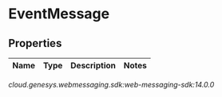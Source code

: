 # EventMessage


## Properties

| Name | Type | Description | Notes |
| ------------ | ------------- | ------------- | ------------- |




_cloud.genesys.webmessaging.sdk:web-messaging-sdk:14.0.0_
